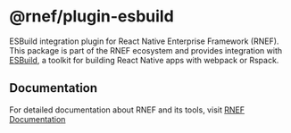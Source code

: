 # @rnef/plugin-esbuild

ESBuild integration plugin for React Native Enterprise Framework (RNEF). This package is part of the RNEF ecosystem and provides integration with [ESBuild](https://esbuild.dev), a toolkit for building React Native apps with webpack or Rspack.

## Documentation

For detailed documentation about RNEF and its tools, visit [RNEF Documentation](https://rnef.dev)
